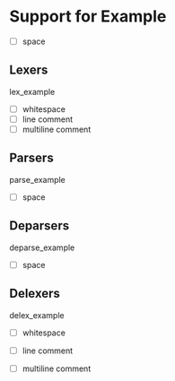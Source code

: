 # Support for Example

- [ ] space

## Lexers

lex_example

- [ ] whitespace
- [ ] line comment
- [ ] multiline comment

## Parsers

parse_example

- [ ] space

## Deparsers

deparse_example

- [ ] space

## Delexers

delex_example

- [ ] whitespace
- [ ] line comment
- [ ] multiline comment

